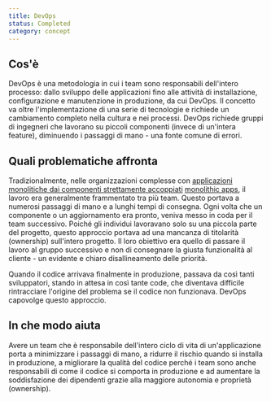 ```yaml
---
title: DevOps
status: Completed
category: concept
---
```


## Cos'è
DevOps è una metodologia in cui i team sono responsabili dell'intero processo: dallo sviluppo delle applicazioni fino alle attività di installazione, configurazione e manutenzione in produzione, da cui DevOps. Il concetto va oltre l'implementazione di una serie di tecnologie e richiede un cambiamento completo nella cultura e nei processi. DevOps richiede gruppi di ingegneri che lavorano su piccoli componenti (invece di un'intera feature), diminuendo i passaggi di mano - una fonte comune di errori. 

## Quali problematiche affronta
Tradizionalmente, nelle organizzazioni complesse con [applicazioni monolitiche dai componenti strettamente accoppiati](/tightly_coupled_architectures/) [monolithic apps](/monolithic_apps/), il lavoro era generalmente frammentato tra più team. Questo portava a numerosi passaggi di mano e a lunghi tempi di consegna. Ogni volta che un componente o un aggiornamento era pronto, veniva messo in coda per il team successivo. Poiché gli individui lavoravano solo su una piccola parte del progetto, questo approccio portava ad una mancanza di titolarità (ownership) sull'intero progetto. Il loro obiettivo era quello di passare il lavoro al gruppo successivo e non di consegnare la giusta funzionalità al cliente - un evidente e chiaro disallineamento delle priorità.

Quando il codice arrivava finalmente in produzione, passava da così tanti sviluppatori, stando in attesa in così tante code, che diventava difficile rintracciare l'origine del problema se il codice non funzionava. DevOps capovolge questo approccio.

## In che modo aiuta
Avere un team che è responsabile dell'intero ciclo di vita di un'applicazione porta a minimizzare i passaggi di mano, a ridurre il rischio quando si installa in produzione, a migliorare la qualità del codice perché i team sono anche responsabili di come il codice si comporta in produzione e ad aumentare la soddisfazione dei dipendenti grazie alla maggiore autonomia e proprietà (ownership).